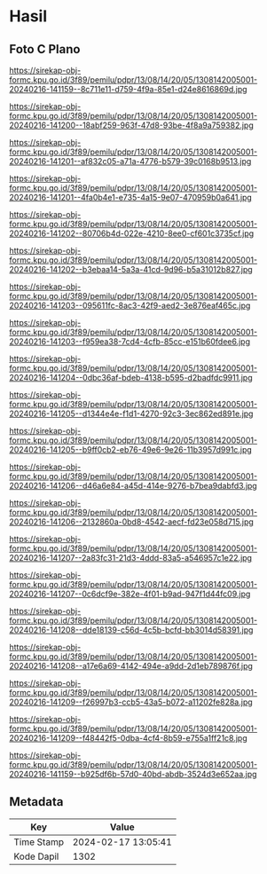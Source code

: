 # Hasil

## Foto C Plano

https://sirekap-obj-formc.kpu.go.id/3f89/pemilu/pdpr/13/08/14/20/05/1308142005001-20240216-141159--8c711e11-d759-4f9a-85e1-d24e8616869d.jpg

https://sirekap-obj-formc.kpu.go.id/3f89/pemilu/pdpr/13/08/14/20/05/1308142005001-20240216-141200--18abf259-963f-47d8-93be-4f8a9a759382.jpg

https://sirekap-obj-formc.kpu.go.id/3f89/pemilu/pdpr/13/08/14/20/05/1308142005001-20240216-141201--af832c05-a71a-4776-b579-39c0168b9513.jpg

https://sirekap-obj-formc.kpu.go.id/3f89/pemilu/pdpr/13/08/14/20/05/1308142005001-20240216-141201--4fa0b4e1-e735-4a15-9e07-470959b0a641.jpg

https://sirekap-obj-formc.kpu.go.id/3f89/pemilu/pdpr/13/08/14/20/05/1308142005001-20240216-141202--80706b4d-022e-4210-8ee0-cf601c3735cf.jpg

https://sirekap-obj-formc.kpu.go.id/3f89/pemilu/pdpr/13/08/14/20/05/1308142005001-20240216-141202--b3ebaa14-5a3a-41cd-9d96-b5a31012b827.jpg

https://sirekap-obj-formc.kpu.go.id/3f89/pemilu/pdpr/13/08/14/20/05/1308142005001-20240216-141203--095611fc-8ac3-42f9-aed2-3e876eaf465c.jpg

https://sirekap-obj-formc.kpu.go.id/3f89/pemilu/pdpr/13/08/14/20/05/1308142005001-20240216-141203--f959ea38-7cd4-4cfb-85cc-e151b60fdee6.jpg

https://sirekap-obj-formc.kpu.go.id/3f89/pemilu/pdpr/13/08/14/20/05/1308142005001-20240216-141204--0dbc36af-bdeb-4138-b595-d2badfdc9911.jpg

https://sirekap-obj-formc.kpu.go.id/3f89/pemilu/pdpr/13/08/14/20/05/1308142005001-20240216-141205--d1344e4e-f1d1-4270-92c3-3ec862ed891e.jpg

https://sirekap-obj-formc.kpu.go.id/3f89/pemilu/pdpr/13/08/14/20/05/1308142005001-20240216-141205--b9ff0cb2-eb76-49e6-9e26-11b3957d991c.jpg

https://sirekap-obj-formc.kpu.go.id/3f89/pemilu/pdpr/13/08/14/20/05/1308142005001-20240216-141206--d46a6e84-a45d-414e-9276-b7bea9dabfd3.jpg

https://sirekap-obj-formc.kpu.go.id/3f89/pemilu/pdpr/13/08/14/20/05/1308142005001-20240216-141206--2132860a-0bd8-4542-aecf-fd23e058d715.jpg

https://sirekap-obj-formc.kpu.go.id/3f89/pemilu/pdpr/13/08/14/20/05/1308142005001-20240216-141207--2a83fc31-21d3-4ddd-83a5-a546957c1e22.jpg

https://sirekap-obj-formc.kpu.go.id/3f89/pemilu/pdpr/13/08/14/20/05/1308142005001-20240216-141207--0c6dcf9e-382e-4f01-b9ad-947f1d44fc09.jpg

https://sirekap-obj-formc.kpu.go.id/3f89/pemilu/pdpr/13/08/14/20/05/1308142005001-20240216-141208--dde18139-c56d-4c5b-bcfd-bb3014d58391.jpg

https://sirekap-obj-formc.kpu.go.id/3f89/pemilu/pdpr/13/08/14/20/05/1308142005001-20240216-141208--a17e6a69-4142-494e-a9dd-2d1eb789876f.jpg

https://sirekap-obj-formc.kpu.go.id/3f89/pemilu/pdpr/13/08/14/20/05/1308142005001-20240216-141209--f26997b3-ccb5-43a5-b072-a11202fe828a.jpg

https://sirekap-obj-formc.kpu.go.id/3f89/pemilu/pdpr/13/08/14/20/05/1308142005001-20240216-141209--f48442f5-0dba-4cf4-8b59-e755a1ff21c8.jpg

https://sirekap-obj-formc.kpu.go.id/3f89/pemilu/pdpr/13/08/14/20/05/1308142005001-20240216-141159--b925df6b-57d0-40bd-abdb-3524d3e652aa.jpg


## Metadata

| Key        | Value               |
| ---------- | ------------------- |
| Time Stamp | 2024-02-17 13:05:41 |
| Kode Dapil | 1302                |



